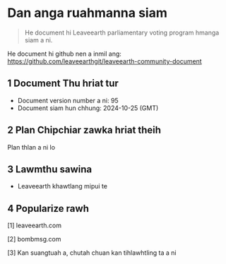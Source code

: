 # Dan anga ruahmanna siam

>He document hi Leaveearth parliamentary voting program hmanga siam a ni.

He document hi github nen a inmil ang: https://github.com/leaveearthgit/leaveearth-community-document

## 1 Document Thu hriat tur

- Document version number a ni: 95
- Document siam hun chhung: 2024-10-25 (GMT)

## 2 Plan Chipchiar zawka hriat theih

Plan thlan a ni lo

## 3 Lawmthu sawina
* Leaveearth khawtlang mipui te

## 4 Popularize rawh
[1] leaveearth.com

[2] bombmsg.com

[3] Kan suangtuah a, chutah chuan kan tihlawhtling ta a ni